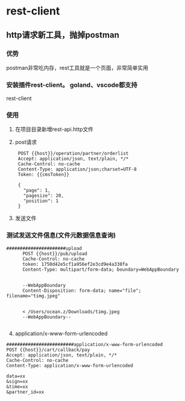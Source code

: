 # rest-client
## http请求新工具，抛掉postman
### 优势
postman非常吃内存，rest工具就是一个页面，非常简单实用
### 安装插件rest-client。 goland、vscode都支持
rest-client

### 使用
1. 在项目目录新增rest-api.http文件
2. post请求


        POST {{host}}/operation/partner/orderlist
        Accept: application/json, text/plain, */*
        Cache-Control: no-cache
        Content-Type: application/json;charset=UTF-8
        Token: {{cmsToken}}

        {
          "page": 1,
          "pagesize": 20,
          "position": 1
        }

3. 发送文件


### 测试发送文件信息(文件元数据信息查询)
```
######################upload
      POST {{host}}/pub/upload
      Cache-Control: no-cache
      token: 1750d42e5cf1a956ef2e3cd9e4a338fa
      Content-Type: multipart/form-data; boundary=WebAppBoundary


      --WebAppBoundary
      Content-Disposition: form-data; name="file"; filename="timg.jpeg"


      < /Users/ocean.z/Downloads/timg.jpeg
      --WebAppBoundary--
      
```
4. application/x-www-form-urlencoded
```
#########################application/x-www-form-urlencoded
POST {{host}}/cart/callback/pay
Accept: application/json, text/plain, */*
Cache-Control: no-cache
Content-Type: application/x-www-form-urlencoded

data=xx
&sign=xx
&time=xx
&partner_id=xx
